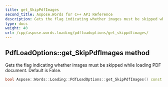 ```yaml
---
title: get_SkipPdfImages
second_title: Aspose.Words for C++ API Reference
description: Gets the flag indicating whether images must be skipped while loading PDF document. Default is False.
type: docs
weight: 40
url: /cpp/aspose.words.loading/pdfloadoptions/get_skippdfimages/
---
```

## PdfLoadOptions::get_SkipPdfImages method


Gets the flag indicating whether images must be skipped while loading PDF document. Default is False.

```cpp
bool Aspose::Words::Loading::PdfLoadOptions::get_SkipPdfImages() const
```

